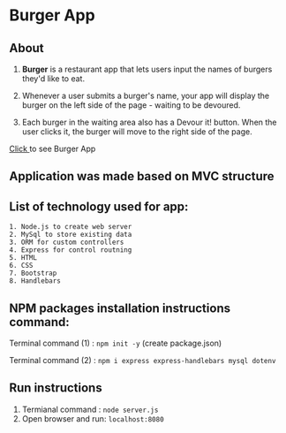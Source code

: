 # Burger App

## About

1. **Burger** is a restaurant app that lets users input the names of burgers they'd like to eat.

2. Whenever a user submits a burger's name, your app will display the burger on the left side of the page - waiting to be devoured.

3. Each burger in the waiting area also has a Devour it! button. When the user clicks it, the burger will move to the right side of the page.

[Click ]() to see Burger App
 

## Application was made based on MVC structure

## List of technology used for app:
 
    1. Node.js to create web server
    2. MySql to store existing data
    3. ORM for custom controllers
    4. Express for control routning 
    5. HTML
    6. CSS
    7. Bootstrap
    8. Handlebars 

## NPM packages installation instructions command:

Terminal command (1) : `npm init -y` (create package.json)

Terminal command (2) : `npm i express express-handlebars mysql dotenv`


## Run instructions

 1. Termianal command : `node server.js`
 2. Open browser and run: `localhost:8080`  




